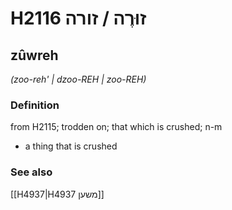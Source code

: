 # H2116 זוּרֶה / זורה

## zûwreh

_(zoo-reh' | dzoo-REH | zoo-REH)_

### Definition

from H2115; trodden on; that which is crushed; n-m

- a thing that is crushed

### See also

[[H4937|H4937 משען]]
